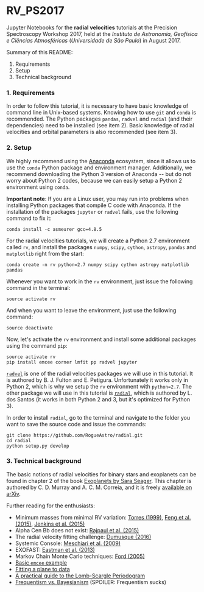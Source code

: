 # RV_PS2017

Jupyter Notebooks for the **radial velocities** tutorials at the Precision Spectroscopy Workshop 2017, held at the *Instituto de Astronomia, Geofísica e Ciências Atmosféricas* (*Universidade de São Paulo*) in August 2017.

Summary of this README:
1. Requirements
2. Setup
3. Technical background

### 1. Requirements

In order to follow this tutorial, it is necessary to have basic knowledge of command line in Unix-based systems. Knowing how to use ``git`` and ``conda`` is recommended. The Python packages ``pandas``, ``radvel`` and ``radial`` (and their dependencies) need to be installed (see item 2). Basic knowledge of radial velocities and orbital parameters is also recommended (see item 3).

### 2. Setup

We highly recommend using the [Anaconda](https://www.continuum.io/downloads) ecosystem, since it allows us to use the ``conda`` Python package and environment manager. Additionally, we recommend downloading the Python 3 version of Anaconda -- but do not worry about Python 2 codes, because we can easily setup a Python 2 environment using ``conda``.

**Important note**: If you are a Linux user, you may run into problems when installing Python packages that compile C code with Anaconda. If the installation of the packages ``jupyter`` or ``radvel`` fails, use the following command to fix it:
```
conda install -c asmeurer gcc=4.8.5
```

For the radial velocities tutorials, we will create a Python 2.7 environment called ``rv``, and install the packages ``numpy``, ``scipy``, ``cython``, ``astropy``, ``pandas`` and ``matplotlib`` right from the start:

```
conda create -n rv python=2.7 numpy scipy cython astropy matplotlib pandas
```

Whenever you want to work in the ``rv`` environment, just issue the following command in the terminal:

```
source activate rv
```

And when you want to leave the environment, just use the following command:

```
source deactivate
```

Now, let's activate the ``rv`` environment and install some additional packages using the command ``pip``:

```
source activate rv
pip install emcee corner lmfit pp radvel jupyter
```

[``radvel``](http://radvel.readthedocs.io/en/master/index.html) is one of the radial velocities packages we will use in this tutorial. It is authored by B. J. Fulton and E. Petigura. Unfortunately it works only in Python 2, which is why we setup the ``rv`` environment with ``python=2.7``. The other package we will use in this tutorial is [``radial``](https://github.com/RogueAstro/radial), which is authored by L. dos Santos (it works in both Python 2 and 3, but it's optimized for Python 3).

In order to install ``radial``, go to the terminal and navigate to the folder you want to save the source code and issue the commands:

```
git clone https://github.com/RogueAstro/radial.git
cd radial
python setup.py develop
```

### 3. Technical background

The basic notions of radial velocities for binary stars and exoplanets can be found in chapter 2 of the book [Exoplanets by Sara Seager](http://seagerexoplanets.mit.edu/books.htm). This chapter is authored by C. D. Murray and A. C. M. Correia, and it is freely [available on arXiv](http://arxiv.org/abs/1009.1738).

Further reading for the enthusiasts:
* Minimum masses from minimal RV variation: [Torres (1999)](http://iopscience.iop.org/article/10.1086/316313), [Feng et al. (2015)](http://stacks.iop.org/0004-637X/800/i=1/a=22?key=crossref.07b640baf68c8ce0b4ded8aef8aa6074), [Jenkins et al. (2015)](http://arxiv.org/abs/1507.04749)
* Alpha Cen Bb does not exist: [Rajpaul et al. (2015)](http://arxiv.org/abs/1510.05598)
* The radial velocity fitting challenge: [Dumusque (2016)](http://arxiv.org/abs/1607.06487)
* Systemic Console: [Meschiari et al. (2009)](https://arxiv.org/abs/0907.1675)
* EXOFAST: [Eastman et al. (2013)](https://arxiv.org/abs/1206.5798)
* Markov Chain Monte Carlo techniques: [Ford (2005)](http://stacks.iop.org/1538-3881/129/i=3/a=1706)
* [Basic ``emcee`` example](http://dan.iel.fm/emcee/current/user/line/)
* [Fitting a plane to data](http://dan.iel.fm/posts/fitting-a-plane/)
* [A practical guide to the Lomb-Scargle Periodogram](http://jakevdp.github.io/blog/2017/03/30/practical-lomb-scargle/)
* [Frequentism vs. Bayesianism](http://jakevdp.github.io/blog/2014/03/11/frequentism-and-bayesianism-a-practical-intro/) (SPOILER: Frequentism sucks)
